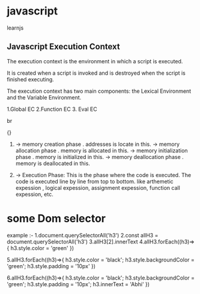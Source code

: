 # javascript

learnjs

<h2> Javascript Execution Context </h2>
<p> The execution context is the environment in which a script is executed.</p>
<p> It is created when a script is invoked and is destroyed when the script is finished executing.</p>
<p> The execution context has two main components: the Lexical Environment and the Variable Environment.</p>
<p>
1.Global EC
2.Function EC
3. Eval EC
</p>br

{}

1.  -> memory creation phase . addresses is locate in this.
    -> memory allocation phase . memory is allocated in this.
    -> memory initialization phase . memory is initialized in this.
    -> memory deallocation phase . memory is deallocated in this.

2.  -> Execution Phase: This is the phase where the code is executed. The code is executed line by line from top to bottom. like arthemetic expession , logical expession, assignment expession, function call expession, etc.

<h1>some Dom selector</h1>
<p> example :-
1.document.querySelectorAll('h3')
2.const allH3 = document.querySelectorAll('h3')
3.allH3[2].innerText
4.allH3.forEach((h3)=>{
    h3.style.color = 'green'
})

5.allH3.forEach((h3)=>{
h3.style.color = 'black';
h3.style.backgroundColor = 'green';
h3.style.padding = '10px'
})

6.allH3.forEach((h3)=>{
h3.style.color = 'black';
h3.style.backgroundColor = 'green';
h3.style.padding = '10px';
h3.innerText = 'Abhi'
})

</p>
